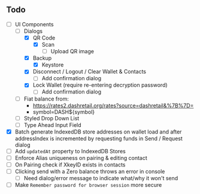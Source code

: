 ## Todo
- [ ] UI Components
  - [ ] Dialogs
    - [x] QR Code
      - [x] Scan
        - [ ] Upload QR image
    - [x] Backup
      - [x] Keystore
    - [x] Disconnect / Logout / Clear Wallet & Contacts
      - [ ] Add confirmation dialog
    - [x] Lock Wallet (require re-entering decryption password)
      - [ ] Add confirmation dialog
  - [ ] Fiat balance from:
    - https://rates2.dashretail.org/rates?source=dashretail&%7B%7D=
    - symbol=DASH${symbol}
  - [ ] Styled Drop Down List
  - [ ] Type Ahead Input Field
- [x] Batch generate IndexedDB store addresses on wallet load and after addressIndex is incremented by requesting funds in Send / Request dialog
- [ ] Add `updatedAt` property to IndexedDB Stores
- [ ] Enforce Alias uniqueness on pairing & editing contact
- [ ] On Pairing check if XkeyID exists in contacts
- [ ] Clicking send with a Zero balance throws an error in console
  - [ ] Need dialog/error message to indicate what/why it won't send
- [ ] Make `Remember password for browser session` more secure
